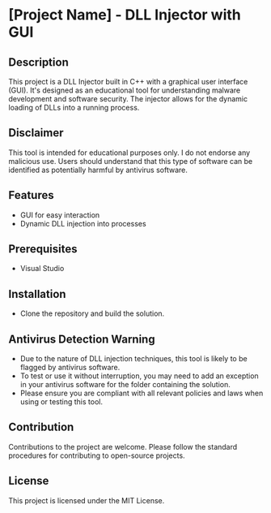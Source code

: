 # [Project Name] - DLL Injector with GUI

## Description
This project is a DLL Injector built in C++ with a graphical user interface (GUI). It's designed as an educational tool for understanding malware development and software security. The injector allows for the dynamic loading of DLLs into a running process.

## Disclaimer
This tool is intended for educational purposes only. I do not endorse any malicious use. Users should understand that this type of software can be identified as potentially harmful by antivirus software.

## Features
- GUI for easy interaction
- Dynamic DLL injection into processes

## Prerequisites
- Visual Studio

## Installation
- Clone the repository and build the solution.

## Antivirus Detection Warning
- Due to the nature of DLL injection techniques, this tool is likely to be flagged by antivirus software.
- To test or use it without interruption, you may need to add an exception in your antivirus software for the folder containing the solution.
- Please ensure you are compliant with all relevant policies and laws when using or testing this tool.

## Contribution
Contributions to the project are welcome. Please follow the standard procedures for contributing to open-source projects.

## License
This project is licensed under the MIT License.
